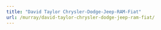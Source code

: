```yaml
---
title: "David Taylor Chrysler-Dodge-Jeep-RAM-Fiat"
url: /murray/david-taylor-chrysler-dodge-jeep-ram-fiat/
---
```

